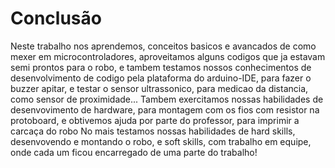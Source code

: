# Conclusão

Neste trabalho nos aprendemos, conceitos basicos e avancados de como mexer em microcontroladores, aproveitamos alguns codigos que ja estavam semi prontos para o robo, e tambem testamos nossos conhecimentos de desenvolvimento de codigo pela plataforma do arduino-IDE, para fazer o buzzer apitar, e testar o sensor ultrassonico, para medicao da distancia, como sensor de proximidade... Tambem exercitamos nossas habilidades de desenvovimento de hardware, para montagem com os fios com resistor na protoboard, e obtivemos ajuda por parte do professor, para imprimir a carcaça do robo
No mais testamos nossas habilidades de hard skills, desenvovendo e montando o robo, e soft skills, com trabalho em equipe, onde cada um ficou encarregado de uma parte do trabalho!
